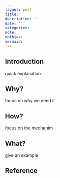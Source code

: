 ```yaml
---
layout: post
title:
description: ''
date: ''
categories:
note:
mathjax:
mermaid:
---
```


## Introduction

quick explanation

## Why?

focus on why we need it

## How?

focus on the mechanim

## What?

give an example

## Reference
